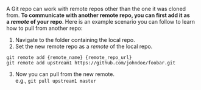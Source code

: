 A Git repo can work with remote repos other than the one it was cloned from. **To communicate with another remote repo, you can first add it as a _remote_ of your repo**. Here is an example scenario you can follow to learn how to pull from another repo:

1.  Navigate to the folder containing the local repo.
2.  Set the new remote repo as a _remote_ of the local repo. 

```
git remote add {remote_name} {remote_repo_url}
git remote add upstream1 https://github.com/johndoe/foobar.git
```

3. Now you can pull from the new remote.  
    e.g., `git pull upstream1 master`